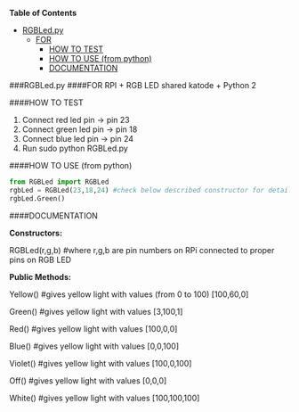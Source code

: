 **Table of Contents**
- [RGBLed.py](#rgbledpy)
  - [FOR](#for)
    - [HOW TO TEST](#how-to-test)
    - [HOW TO USE (from python)](#how-to-use-from-python)
    - [DOCUMENTATION](#documentation)

###RGBLed.py
####FOR 
  RPI  +  RGB LED shared katode  + Python 2

####HOW TO TEST
1. Connect red led pin -> pin 23
2. Connect green led pin -> pin 18
3. Connect blue led pin -> pin 24
4. Run sudo python RGBLed.py

####HOW TO USE (from python)
```python
from RGBLed import RGBLed
rgbLed = RGBLed(23,18,24) #check below described constructor for details
rgbLed.Green()
```
  
####DOCUMENTATION

**Constructors:**

  RGBLed(r,g,b) #where r,g,b are pin numbers on RPi connected to proper pins on RGB LED

  
**Public Methods:**

  Yellow()  #gives yellow light with values (from 0 to 100) [100,60,0]

  Green()   #gives yellow light with values [3,100,1] 

  Red()     #gives yellow light with values [100,0,0] 

  Blue()    #gives yellow light with values [0,0,100] 

  Violet()  #gives yellow light with values [100,0,100] 

  Off()     #gives yellow light with values [0,0,0] 

  White()   #gives yellow light with values [100,100,100] 
  
